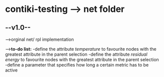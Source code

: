 contiki-testing --> net folder
===============

--v1.0--
--------------

-->orginal net/ rpl implementation

-->**to-do list:**
-define the attribute *temperature* to favourite nodes with the greatest attribute in the parent selection
-define the attribute *residual energy* to favourite nodes with the greatest attribute in the parent selection
-define a parameter that specifies how long a certain metric has to be active